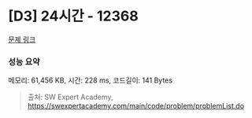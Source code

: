 # [D3] 24시간 - 12368 

[문제 링크](https://swexpertacademy.com/main/code/problem/problemDetail.do?contestProbId=AXsEBlLqedsDFARX) 

### 성능 요약

메모리: 61,456 KB, 시간: 228 ms, 코드길이: 141 Bytes



> 출처: SW Expert Academy, https://swexpertacademy.com/main/code/problem/problemList.do
